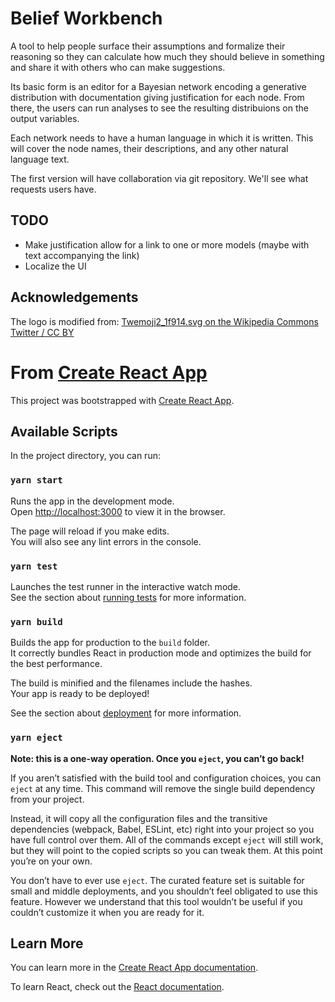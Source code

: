 # Belief Workbench

A tool to help people surface their assumptions and formalize their
reasoning so they can calculate how much they should believe in
something and share it with others who can make suggestions.

Its basic form is an editor for a Bayesian network encoding a
generative distribution with documentation giving justification for
each node. From there, the users can run analyses to see the resulting
distribuions on the output variables.

Each network needs to have a human language in which it is
written. This will cover the node names, their descriptions, and any
other natural language text.

The first version will have collaboration via git repository. We'll
see what requests users have.

## TODO

- Make justification allow for a link to one or more models (maybe with text accompanying the link)
- Localize the UI

## Acknowledgements

The logo is modified from: [Twemoji2_1f914.svg on the Wikipedia Commons](https://commons.wikimedia.org/wiki/File:Twemoji2_1f914.svg) [Twitter / CC BY](https://creativecommons.org/licenses/by/4.0)

# From [Create React App](https://github.com/facebook/create-react-app)

This project was bootstrapped with [Create React App](https://github.com/facebook/create-react-app).

## Available Scripts

In the project directory, you can run:

### `yarn start`

Runs the app in the development mode.<br />
Open [http://localhost:3000](http://localhost:3000) to view it in the browser.

The page will reload if you make edits.<br />
You will also see any lint errors in the console.

### `yarn test`

Launches the test runner in the interactive watch mode.<br />
See the section about [running tests](https://facebook.github.io/create-react-app/docs/running-tests) for more information.

### `yarn build`

Builds the app for production to the `build` folder.<br />
It correctly bundles React in production mode and optimizes the build for the best performance.

The build is minified and the filenames include the hashes.<br />
Your app is ready to be deployed!

See the section about [deployment](https://facebook.github.io/create-react-app/docs/deployment) for more information.

### `yarn eject`

**Note: this is a one-way operation. Once you `eject`, you can’t go back!**

If you aren’t satisfied with the build tool and configuration choices, you can `eject` at any time. This command will remove the single build dependency from your project.

Instead, it will copy all the configuration files and the transitive dependencies (webpack, Babel, ESLint, etc) right into your project so you have full control over them. All of the commands except `eject` will still work, but they will point to the copied scripts so you can tweak them. At this point you’re on your own.

You don’t have to ever use `eject`. The curated feature set is suitable for small and middle deployments, and you shouldn’t feel obligated to use this feature. However we understand that this tool wouldn’t be useful if you couldn’t customize it when you are ready for it.

## Learn More

You can learn more in the [Create React App documentation](https://facebook.github.io/create-react-app/docs/getting-started).

To learn React, check out the [React documentation](https://reactjs.org/).
